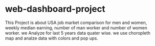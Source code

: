 # web-dashboard-project

This Project is about USA job market comparison for men and women, weekly median earning, number of man worker and number of women worker. we Analyze for last 5 years data quater wise. we use choropleth map and analze data with colors and pop ups. 
